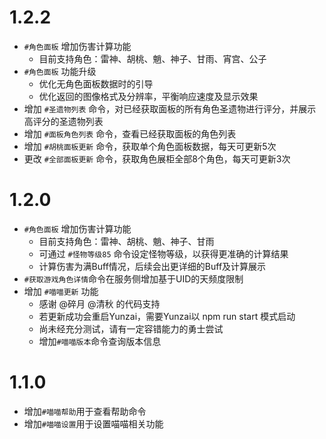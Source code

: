 # 1.2.2

* `#角色面板` 增加伤害计算功能
    * 目前支持角色：雷神、胡桃、魈、神子、甘雨、宵宫、公子
* `#角色面板` 功能升级
  * 优化无角色面板数据时的引导
  * 优化返回的图像格式及分辨率，平衡响应速度及显示效果
* 增加 `#圣遗物列表` 命令，对已经获取面板的所有角色圣遗物进行评分，并展示高评分的圣遗物列表
* 增加 `#面板角色列表` 命令，查看已经获取面板的角色列表
* 增加 `#胡桃面板更新` 命令，获取单个角色面板数据，每天可更新5次
* 更改 `#全部面板更新` 命令，获取角色展柜全部8个角色，每天可更新3次


# 1.2.0

* `#角色面板` 增加伤害计算功能
    * 目前支持角色：雷神、胡桃、魈、神子、甘雨
    * 可通过 `#怪物等级85` 命令设定怪物等级，以获得更准确的计算结果
    * 计算伤害为满Buff情况，后续会出更详细的Buff及计算展示
* `#获取游戏角色详情`命令在服务侧增加基于UID的天频度限制
* 增加 `#喵喵更新` 功能
    * 感谢 @碎月 @清秋 的代码支持
    * 若更新成功会重启Yunzai，需要Yunzai以 npm run start 模式启动
    * 尚未经充分测试，请有一定容错能力的勇士尝试
    * 增加`#喵喵版本`命令查询版本信息

# 1.1.0

* 增加`#喵喵帮助`用于查看帮助命令
* 增加`#喵喵设置`用于设置喵喵相关功能